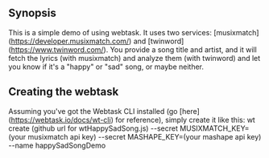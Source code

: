 ## Synopsis

This is a simple demo of using webtask. It uses two services: [musixmatch] (https://developer.musixmatch.com/) and [twinword] (https://www.twinword.com/). You provide a song title and artist, and it will fetch the lyrics (with musixmatch) and analyze them (with twinword) and let you know if it's a "happy" or "sad" song, or maybe neither. 

## Creating the webtask

Assuming you've got the Webtask CLI installed (go [here] (https://webtask.io/docs/wt-cli) for reference), simply create it like this: 
wt create (github url for wtHappySadSong.js) --secret MUSIXMATCH_KEY=(your musixmatch api key) --secret MASHAPE_KEY=(your mashape api key) --name happySadSongDemo
